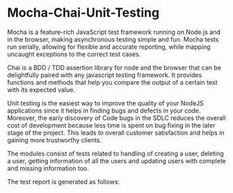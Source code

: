 # Mocha-Chai-Unit-Testing


Mocha is a feature-rich JavaScript test framework running on Node.js and in the browser, making asynchronous testing simple and fun. Mocha tests run serially, allowing for flexible and accurate reporting, while mapping uncaught exceptions to the correct test cases.

Chai is a BDD / TDD assertion library for node and the browser that can be delightfully paired with any javascript testing framework. It provides functions and methods that help you compare the output of a certain test with its expected value.

Unit testing is the easiest way to improve the quality of your NodeJS applications since it helps in finding bugs and defects in your code. Moreover, the early discovery of Code bugs in the SDLC reduces the overall cost of development because less time is spent on bug fixing in the later stage of the project. This leads to overall customer satisfaction and helps in gaining more trustworthy clients.


The modules consist of tests related to handling of creating a user, deleting a user, getting information of all the users and updating users with complete and missing information too. 

The test report is generated as follows:
